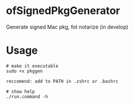 # ofSignedPkgGenerator
Generate signed Mac pkg, fot notarize (in develop)

# Usage
```
# make it executable
sudo +x pkggen 

reccomend: add to PATH in .zshrc or .bashrc

# show help
./run.command -h
```
